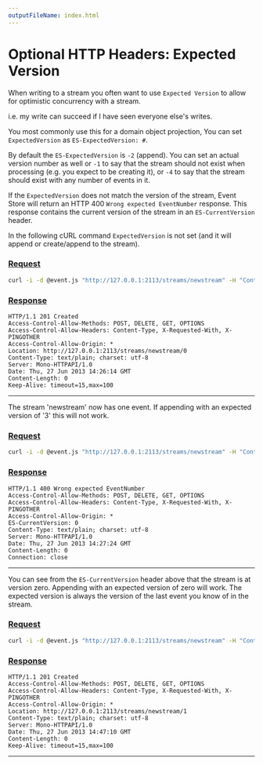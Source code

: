 ```yaml
---
outputFileName: index.html
---
```


# Optional HTTP Headers: Expected Version

When writing to a stream you often want to use `Expected Version` to allow for optimistic concurrency with a stream.

i.e. my write can succeed if I have seen everyone else's writes.

You most commonly use this for a domain object projection, You can set `ExpectedVersion` as `ES-ExpectedVersion: #`.

By default the `ES-ExpectedVersion` is `-2` (append). You can set an actual version number as well or `-1` to say that the stream should not exist when processing (e.g. you expect to be creating it), or `-4` to say that the stream should exist with any number of events in it.

If the `ExpectedVersion` does not match the version of the stream, Event Store will return an HTTP 400 `Wrong expected EventNumber` response. This response contains the current version of the stream in an `ES-CurrentVersion` header.

In the following cURL command `ExpectedVersion` is not set (and it will append or create/append to the stream).

### [Request](#tab/tabid-1)

```bash
curl -i -d @event.js "http://127.0.0.1:2113/streams/newstream" -H "Content-Type:application/json"
```

### [Response](#tab/tabid-2)

```http
HTTP/1.1 201 Created
Access-Control-Allow-Methods: POST, DELETE, GET, OPTIONS
Access-Control-Allow-Headers: Content-Type, X-Requested-With, X-PINGOTHER
Access-Control-Allow-Origin: *
Location: http://127.0.0.1:2113/streams/newstream/0
Content-Type: text/plain; charset: utf-8
Server: Mono-HTTPAPI/1.0
Date: Thu, 27 Jun 2013 14:26:14 GMT
Content-Length: 0
Keep-Alive: timeout=15,max=100
```
***

The stream 'newstream' now has one event. If appending with an expected version of '3' this will not work.

### [Request](#tab/tabid-3)

```bash
curl -i -d @event.js "http://127.0.0.1:2113/streams/newstream" -H "Content-Type:application/json" -H "ES-ExpectedVersion: 3"
```

### [Response](#tab/tabid-4)

```http
HTTP/1.1 400 Wrong expected EventNumber
Access-Control-Allow-Methods: POST, DELETE, GET, OPTIONS
Access-Control-Allow-Headers: Content-Type, X-Requested-With, X-PINGOTHER
Access-Control-Allow-Origin: *
ES-CurrentVersion: 0
Content-Type: text/plain; charset: utf-8
Server: Mono-HTTPAPI/1.0
Date: Thu, 27 Jun 2013 14:27:24 GMT
Content-Length: 0
Connection: close
```
***

You can see from the `ES-CurrentVersion` header above that the stream is at version zero. Appending with an expected version of zero will work. The expected version is always the version of the last event you know of in the stream.

### [Request](#tab/tabid-5)

```bash
curl -i -d @event.js "http://127.0.0.1:2113/streams/newstream" -H "Content-Type:application/json" -H "ES-ExpectedVersion: 0"
```

### [Response](#tab/tabid-6)

```http
HTTP/1.1 201 Created
Access-Control-Allow-Methods: POST, DELETE, GET, OPTIONS
Access-Control-Allow-Headers: Content-Type, X-Requested-With, X-PINGOTHER
Access-Control-Allow-Origin: *
Location: http://127.0.0.1:2113/streams/newstream/1
Content-Type: text/plain; charset: utf-8
Server: Mono-HTTPAPI/1.0
Date: Thu, 27 Jun 2013 14:47:10 GMT
Content-Length: 0
Keep-Alive: timeout=15,max=100
```
***